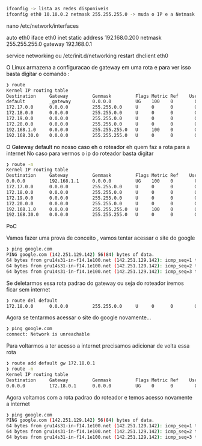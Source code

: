 ```sh
ifconfig -> lista as redes disponiveis
ifconfig eth0 10.10.0.2 netmask 255.255.255.0 -> muda o IP e a Netmask
```

nano /etc/network/interfaces

auto eth0
iface eth0 inet static
address 192.168.0.200
netmask 255.255.255.0
gateway 192.168.0.1

service networking 
ou
/etc/init.d/networking restart
dhclient eth0

<mark style='background:var(--mk-color-purple)'>O Linux armazena a configuracao de gateway em uma rota e para ver isso basta digitar o comando :</mark>

```sh
❯ route
Kernel IP routing table
Destination     Gateway         Genmask         Flags Metric Ref    Use Iface
default         _gateway        0.0.0.0         UG    100    0        0 enp3s0
172.17.0.0      0.0.0.0         255.255.0.0     U     0      0        0 docker0
172.18.0.0      0.0.0.0         255.255.0.0     U     0      0        0 br-fd5a6e9ec20d
172.19.0.0      0.0.0.0         255.255.0.0     U     0      0        0 br-78b20d3c5787
172.20.0.0      0.0.0.0         255.255.0.0     U     0      0        0 br-09405bf26fff
192.168.1.0     0.0.0.0         255.255.255.0   U     100    0        0 enp3s0
192.168.30.0    0.0.0.0         255.255.255.0   U     0      0        0 br10
```


<mark style='background:var(--mk-color-purple)'>O Gateway default  no nosso caso eh o roteador</mark> eh quem faz a rota para a internet
No caso para vermos o ip do roteador basta digitar

```sh
❯ route -n
Kernel IP routing table
Destination     Gateway         Genmask         Flags Metric Ref    Use Iface
0.0.0.0         192.168.1.1     0.0.0.0         UG    100    0        0 enp3s0
172.17.0.0      0.0.0.0         255.255.0.0     U     0      0        0 docker0
172.18.0.0      0.0.0.0         255.255.0.0     U     0      0        0 br-fd5a6e9ec20d
172.19.0.0      0.0.0.0         255.255.0.0     U     0      0        0 br-78b20d3c5787
172.20.0.0      0.0.0.0         255.255.0.0     U     0      0        0 br-09405bf26fff
192.168.1.0     0.0.0.0         255.255.255.0   U     100    0        0 enp3s0
192.168.30.0    0.0.0.0         255.255.255.0   U     0      0        0 br10
```

<mark style='background:var(--mk-color-blue)'>PoC</mark>

Vamos fazer uma prova de conceito , vamos tentar acessar o site do google

```sh
❯ ping google.com
PING google.com (142.251.129.142) 56(84) bytes of data.
64 bytes from gru14s31-in-f14.1e100.net (142.251.129.142): icmp_seq=1 ttl=118 time=11.3 ms
64 bytes from gru14s31-in-f14.1e100.net (142.251.129.142): icmp_seq=2 ttl=118 time=11.5 ms
64 bytes from gru14s31-in-f14.1e100.net (142.251.129.142): icmp_seq=3 ttl=118 time=11.7 ms
```

Se deletarmos essa rota padrao do gateway ou seja do roteador iremos ficar sem internet

```sh
❯ route del default
172.18.0.0      0.0.0.0         255.255.0.0     U     0      0        0 eth0
```

Agora se tentarmos acessar o site do google novamente...

```sh
❯ ping google.com
connect: Network is unreachable
```

Para voltarmos a ter acesso a internet precisamos adicionar de volta essa rota

```sh
❯ route add default gw 172.18.0.1
❯ route -n
Kernel IP routing table
Destination     Gateway         Genmask         Flags Metric Ref    Use Iface
0.0.0.0         172.18.0.1      0.0.0.0         UG    0      0        0 eth0
```

Agora voltamos com a rota padrao do roteador e temos acesso novamente a internet

```sh
❯ ping google.com
PING google.com (142.251.129.142) 56(84) bytes of data.
64 bytes from gru14s31-in-f14.1e100.net (142.251.129.142): icmp_seq=1 ttl=118 time=11.3 ms
64 bytes from gru14s31-in-f14.1e100.net (142.251.129.142): icmp_seq=2 ttl=118 time=11.5 ms
64 bytes from gru14s31-in-f14.1e100.net (142.251.129.142): icmp_seq=3 ttl=118 time=11.7 ms
```